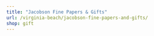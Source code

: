 ```yaml
---
title: "Jacobson Fine Papers & Gifts"
url: /virginia-beach/jacobson-fine-papers-and-gifts/
shop: gift
---
```

